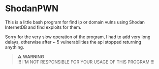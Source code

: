# ShodanPWN
This is a little bash program for find ip or domain vulns using Shodan InternetDB and find exploits for them.

Sorry for the very slow operation of the program, I had to add very long delays, otherwise after ~ 5 vulnerabilities the api stopped returning anything.

> **⚠️ WARNING**  
> !!! I'M NOT RESPONSIBLE FOR YOUR USAGE OF THIS PROGRAM !!!
